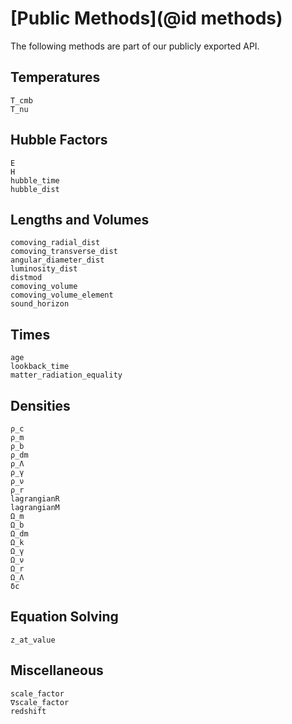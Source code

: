 # [Public Methods](@id methods)
The following methods are part of our publicly exported API.

## Temperatures

```@docs
T_cmb
T_nu
```

## Hubble Factors

```@docs
E
H
hubble_time
hubble_dist
```

## Lengths and Volumes

```@docs
comoving_radial_dist
comoving_transverse_dist
angular_diameter_dist
luminosity_dist
distmod
comoving_volume
comoving_volume_element
sound_horizon
```

## Times

```@docs
age
lookback_time
matter_radiation_equality
```

## Densities

```@docs
ρ_c
ρ_m
ρ_b
ρ_dm
ρ_Λ
ρ_γ
ρ_ν
ρ_r
lagrangianR
lagrangianM
Ω_m
Ω_b
Ω_dm
Ω_k
Ω_γ
Ω_ν
Ω_r
Ω_Λ
δc
```

## Equation Solving

```@docs
z_at_value
```

## Miscellaneous

```@docs
scale_factor
∇scale_factor
redshift
```